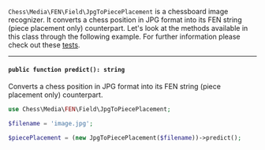 `Chess\Media\FEN\Field\JpgToPiecePlacement` is a chessboard image recognizer. It converts a chess position in JPG format into its FEN string (piece placement only) counterpart. Let's look at the methods available in this class through the following example. For further information please check out these [tests](https://github.com/chesslablab/php-chess/blob/master/tests/unit/Media/FEN/Field/JpgToPiecePlacementTest.php).

---

#### `public function predict(): string`

Converts a chess position in JPG format into its FEN string (piece placement only) counterpart.

```php
use Chess\Media\FEN\Field\JpgToPiecePlacement;

$filename = 'image.jpg';

$piecePlacement = (new JpgToPiecePlacement($filename))->predict();
```
